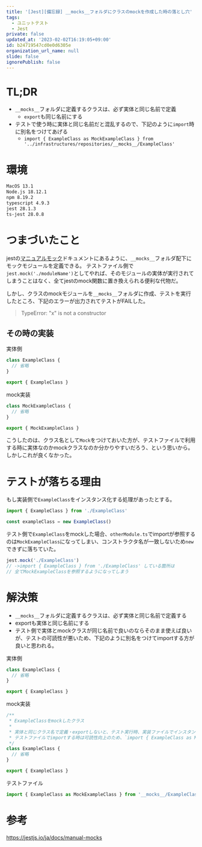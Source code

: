 ```yaml
---
title: '[Jest][備忘録] __mocks__フォルダにクラスのmockを作成した時の落とし穴'
tags:
  - ユニットテスト
  - Jest
private: false
updated_at: '2023-02-02T16:19:05+09:00'
id: b24719547cd0e0d6305e
organization_url_name: null
slide: false
ignorePublish: false
---
```

# TL;DR

- `__mocks__`フォルダに定義するクラスは、必ず実体と同じ名前で定義
    - `export`も同じ名前にする
- テストで使う時に実体と同じ名前だと混乱するので、下記のように`import`時に別名をつけてあげる
    - `import { ExampleClass as MockExampleClass } from '../infrastructures/repositories/__mocks__/ExampleClass'`

# 環境

```txt
MacOS 13.1
Node.js 18.12.1
npm 8.19.2
typescript 4.9.3
jest 28.1.3
ts-jest 28.0.8
```

# つまづいたこと

jestの[マニュアルモック](https://jestjs.io/ja/docs/manual-mocks)ドキュメントにあるように、`__mocks__`フォルダ配下にモックモジュールを定義できる。
テストファイル側で`jest.mock('./moduleName')`としてやれば、そのモジュールの実体が実行されてしまうことはなく、全てjestのmock関数に置き換えられる便利な代物だ。

しかし、クラスのmockモジュールを`__mocks__`フォルダに作成、テストを実行したところ、下記のエラーが出力されてテストがFAILした。

>TypeError: "x" is not a constructor

## その時の実装

実体側

```ExampleClass.ts
class ExampleClass {
  // 省略
}

export { ExampleClass }
```

mock実装

```__mocks__/ExampleClass.ts
class MockExampleClass {
  // 省略
}

export { MockExampleClass }
```

こうしたのは、クラス名として`Mock`をつけておいた方が、テストファイルで利用する時に実体なのかmockクラスなのか分かりやすいだろう、という思いから。
しかしこれが良くなかった。

# テストが落ちる理由

もし実装側で`ExampleClass`をインスタンス化する処理があったとする。

```otherModule.ts
import { ExampleClass } from './ExampleClass'

const exampleClass = new ExampleClass()
```

テスト側で`ExampleClass`をmockした場合、`otherModule.ts`でimportが参照するのは`MockExampleClass`になってしまい、コンストラクタ名が一致しないため`new`できずに落ちていた。

```otherModule.spec.ts
jest.mock('./ExampleClass')
// ->import { ExampleClass } from './ExampleClass' している箇所は
// 全てMockExampleClassを参照するようになってしまう
```

# 解決策

- `__mocks__`フォルダに定義するクラスは、必ず実体と同じ名前で定義する
- exportも実体と同じ名前にする
- テスト側で実体とmockクラスが同じ名前で良いのならそのまま使えば良いが、テストの可読性が悪いため、下記のように別名をつけてimportする方が良いと思われる。

実体側

```ExampleClass.ts
class ExampleClass {
  // 省略
}

export { ExampleClass }
```

mock実装

```__mocks__/ExampleClass.ts
/**
 * ExampleClassをmockしたクラス
 *
 * 実体と同じクラス名で定義・exportしないと、テスト実行時、実装ファイルでインスタンス化できなくなってしまう。
 * テストファイルでimportする時は可読性向上のため、`import { ExampleClass as MockExampleClass }`のように別名をつけること。
 */
class ExampleClass {
  // 省略
}

export { ExampleClass }
```

テストファイル

```otherModule.spec.ts
import { ExampleClass as MockExampleClass } from '__mocks__/ExampleClass'
```

# 参考

https://jestjs.io/ja/docs/manual-mocks
